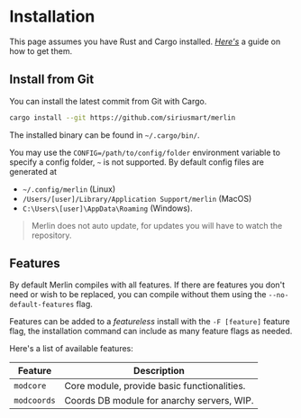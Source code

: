 # Installation

This page assumes you have Rust and Cargo installed. [*Here's*](https://www.rust-lang.org/tools/install) a guide on how to get them.

## Install from Git

You can install the latest commit from Git with Cargo.

```sh
cargo install --git https://github.com/siriusmart/merlin
```

The installed binary can be found in `~/.cargo/bin/`.

You may use the `CONFIG=/path/to/config/folder` environment variable to specify a config folder, `~` is not supported. By default config files are generated at
- `~/.config/merlin` (Linux)
- `/Users/[user]/Library/Application Support/merlin` (MacOS)
- `C:\Users\[user]\AppData\Roaming` (Windows).

> Merlin does not auto update, for updates you will have to watch the repository.

## Features

By default Merlin compiles with all features. If there are features you don't need or wish to be replaced, you can compile without them using the `--no-default-features` flag.

Features can be added to a *featureless* install with the `-F [feature]` feature flag, the installation command can include as many feature flags as needed.

Here's a list of available features:

|Feature|Description|
|--|--|
|`modcore`|Core module, provide basic functionalities.|
|`modcoords`|Coords DB module for anarchy servers, WIP.|

